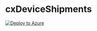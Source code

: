 # cxDeviceShipments


[![Deploy to Azure](https://aka.ms/deploytoazurebutton)](https://portal.azure.com/#create/Microsoft.Template/uri/[https%3A%2F%2Fraw.githubusercontent.com%2Fdijitald%2FcxDeviceShipments%2Fmaster%2Fazuredeploy-DeviceShipments.json])

